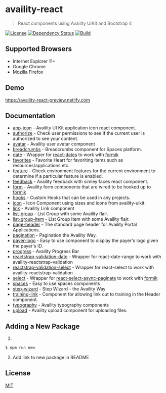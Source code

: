 # availity-react

> React components using Availity UIKit and Bootstrap 4

[![License](https://img.shields.io/badge/license-MIT-blue.svg?style=for-the-badge&logo=MIT)](http://opensource.org/licenses/MIT)
[![Dependency Status](https://img.shields.io/david/dev/Availity/availity-react.svg?style=for-the-badge)](https://david-dm.org/Availity/availity-react)
[![Build](https://img.shields.io/travis/Availity/availity-react.svg?style=for-the-badge&label=build)](https://travis-ci.org/Availity/availity-react)

## Supported Browsers

* Internet Explorer 11+
* Google Chrome
* Mozilla Firefox

## Demo

https://availity-react-preview.netlify.com

## Documentation

* [app-icon](packages/app-icon/README.md) - Availity UI Kit application icon react component.
* [authorize](packages/authorize/README.md) - Check user permissions to see if the current user is authorized to see your content.
* [avatar](packages/avatar/README.md) - Availity user avatar component
* [breadcrumbs](packages/breadcrumbs/README.md) - Breadcrumbs component for Spaces platform.
* [date](packages/date/README.md) - Wrapper for [react-dates](https://github.com/airbnb/react-dates) to work with [formik](https://github.com/jaredpalmer/formik)
* [favorites](packages/favorites/README.md) - Favorite Heart for favoriting items such as resources/applications etc.
* [feature](packages/feature/README.md) - Check environment features for the current environment to determine if a particular feature is enabled.
* [feedback](packages/feedback/README.md) - Availity feedback with simley faces react component.
* [form](packages/form/README.md) - Availity form components that are wired to be hooked up to [formik](https://github.com/jaredpalmer/formik)
* [hooks](packages/hooks/README.md) - Custom Hooks that can be used in any projects.
* [icon](packages/icon/README.md) - Icon Component using sizes and icons from availity-uikit.
* [link](packages/link/README.md) - Availity Link component
* [list-group](packages/list-group/README.md) - List Group with some Availity flair.
* [list-group-item](packages/list-group-item/README.md) - List Group Item with some Availity flair.
* [page-header](packages/page-header/README.md) - The standard page header for Availity Portal Applications.
* [pagination](packages/pagination/README.md) - Pagination the Availity Way.
* [payer-logo](packages/payer-logo/README.md) - Easy to use component to display the payer's logo given the payer's ID.
* [progress](packages/progress/README.md) - Availity Progress Bar
* [reactstrap-validation-date](packages/reactstrap-validation-date/README.md) - Wrapper for react-date-range to work with availity-reactstrap-validation
* [reactstrap-validation-select](packages/reactstrap-validation-select/README.md) - Wrapper for react-select to work with availity-reactstrap-validation
* [select](packages/select/README.md) - Wrapper for [react-select-async-paginate](https://github.com/vtaits/react-select-async-paginate) to work with [formik](https://github.com/jaredpalmer/formik)
* [spaces](packages/spaces/README.md) - Easy to use spaces components
* [step-wizard](packages/step-wizard/README.md) - Step Wizard - the Availity Way
* [training-link](packages/training-link/README.md) - Component for allowing link out to training in the Header component.
* [typography](packages/typography/README.md) - Availity typography components
* [upload](packages/upload/README.md) - Availity upload component for uploading files.

## Adding a New Package

1. 
```bash
$ npm run new
```

2. Add link to new package in README

## License

[MIT](./LICENSE)
